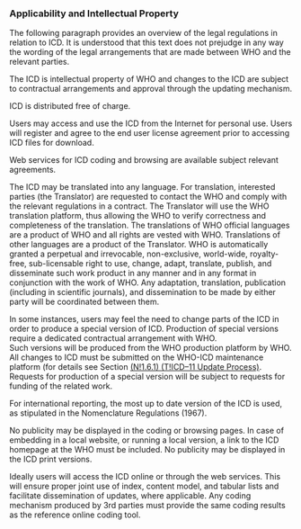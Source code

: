 
###	Applicability and Intellectual Property

The following paragraph provides an overview of the legal regulations in relation to ICD.  It is understood that this text does not prejudge in any way the wording of the legal arrangements that are made between WHO and the relevant parties.

The ICD is intellectual property of WHO and changes to the ICD are subject to contractual arrangements and approval through the updating mechanism. 

ICD is distributed free of charge.

Users may access and use the ICD from the Internet for personal use. Users will register and agree to the end user license agreement prior to accessing ICD files for download.   

Web services for ICD coding and browsing are available subject relevant agreements.

The ICD may be translated into any language. For translation, interested parties (the Translator) are requested to contact the WHO and comply with the relevant regulations in a contract. 
The Translator will use the WHO translation platform, thus allowing the WHO to verify correctness and completeness of the translation. 
The translations of WHO official languages are a product of WHO and all rights are vested with WHO. 
Translations of other languages are a product of the Translator. 
WHO is automatically granted a perpetual and irrevocable, non-exclusive, world-wide, royalty-free, sub-licensable right to use, change, adapt, 
translate, publish, and disseminate such work product in any manner and in any format in conjunction with the work of WHO. 
Any adaptation, translation, publication (including in scientific journals), and dissemination to be made by either party will be coordinated between them.  

In some instances, users may feel the need to change parts of the ICD in order to produce a special version of ICD. 
Production of special versions require a dedicated contractual arrangement with WHO.  
Such versions will be produced from the WHO production platform by WHO. 
All changes to ICD must be submitted on the WHO-ICD maintenance platform (for details see Section [(N!1.6.1) (T!ICD–11 Update Process)](#icd11-update-process).  
Requests for production of a special version will be subject to requests for funding of the related work. 

For international reporting, the most up to date version of the ICD is used, as stipulated in the Nomenclature Regulations (1967). 

No publicity may be displayed in the coding or browsing pages. In case of embedding in a local website, or running a local version, a link to the ICD homepage at the WHO must be included. 
No publicity may be displayed in the ICD print versions. 

Ideally users will access the ICD online or through the web services. This will ensure proper joint use of index, content model, and tabular lists and facilitate dissemination of updates, 
where applicable. Any coding mechanism produced by 3rd parties must provide the same coding results as the reference online coding tool.  
